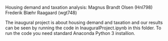 Housing demand and taxation analysis:
Magnus Brandt Olsen (Hnl798)
Frederik Blæhr Raagaard (wgt748)

The inaugural project is about housing demand and taxation and our results can be seen by running the code in InauguralProject.ipynb in this folder.
To run the code you need standard Anaconda Python 3 installion. 